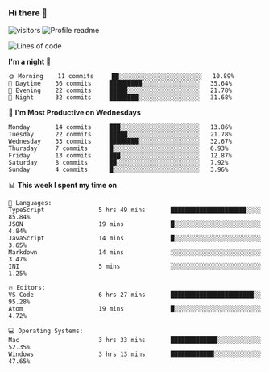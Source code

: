 ### Hi there 👋  
![visitors](https://visitor-badge.laobi.icu/badge?page_id=leverglowh) ![Profile readme](https://github.com/leverglowh/leverglowh/workflows/Profile%20readme/badge.svg?branch=master)

<!--START_SECTION:waka-->
![Lines of code](https://img.shields.io/badge/From%20Hello%20World%20I've%20written-729147%20Lines%20of%20code-blue)

**I'm a night 🦉** 

```text
🌞 Morning    11 commits     ██░░░░░░░░░░░░░░░░░░░░░░░   10.89% 
🌆 Daytime    36 commits     █████████░░░░░░░░░░░░░░░░   35.64% 
🌃 Evening    22 commits     █████░░░░░░░░░░░░░░░░░░░░   21.78% 
🌙 Night      32 commits     ████████░░░░░░░░░░░░░░░░░   31.68%

```
📅 **I'm Most Productive on Wednesdays** 

```text
Monday       14 commits     ███░░░░░░░░░░░░░░░░░░░░░░   13.86% 
Tuesday      22 commits     █████░░░░░░░░░░░░░░░░░░░░   21.78% 
Wednesday    33 commits     ████████░░░░░░░░░░░░░░░░░   32.67% 
Thursday     7 commits      █░░░░░░░░░░░░░░░░░░░░░░░░   6.93% 
Friday       13 commits     ███░░░░░░░░░░░░░░░░░░░░░░   12.87% 
Saturday     8 commits      ██░░░░░░░░░░░░░░░░░░░░░░░   7.92% 
Sunday       4 commits      █░░░░░░░░░░░░░░░░░░░░░░░░   3.96%

```


📊 **This week I spent my time on** 

```text
💬 Languages: 
TypeScript               5 hrs 49 mins       █████████████████████░░░░   85.84% 
JSON                     19 mins             █░░░░░░░░░░░░░░░░░░░░░░░░   4.84% 
JavaScript               14 mins             █░░░░░░░░░░░░░░░░░░░░░░░░   3.65% 
Markdown                 14 mins             ░░░░░░░░░░░░░░░░░░░░░░░░░   3.47% 
INI                      5 mins              ░░░░░░░░░░░░░░░░░░░░░░░░░   1.25%

🔥 Editors: 
VS Code                  6 hrs 27 mins       ███████████████████████░░   95.28% 
Atom                     19 mins             █░░░░░░░░░░░░░░░░░░░░░░░░   4.72%

💻 Operating Systems: 
Mac                      3 hrs 33 mins       █████████████░░░░░░░░░░░░   52.35% 
Windows                  3 hrs 13 mins       ████████████░░░░░░░░░░░░░   47.65%

```


<!--END_SECTION:waka-->
